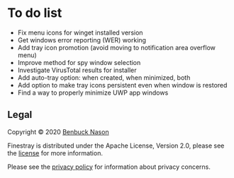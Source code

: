 # To do list

- Fix menu icons for winget installed version
- Get windows error reporting (WER) working
- Add tray icon promotion (avoid moving to notification area overflow menu)
- Improve method for spy window selection
- Investigate VirusTotal results for installer
- Add auto-tray option: when created, when minimized, both
- Add option to make tray icons persistent even when window is restored
- Find a way to properly minimize UWP app windows

## Legal

Copyright &copy; 2020 [Benbuck Nason](<https://github.com/benbuck>)

Finestray is distributed under the Apache License, Version 2.0, please see the [license](LICENSE) for more information.

Please see the [privacy policy](PRIVACY.md) for information about privacy concerns.
